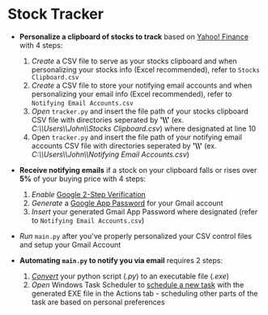 # Stock Tracker

* **Personalize a clipboard of stocks to track** based on [Yahoo! Finance](https://finance.yahoo.com/) with 4 steps:
  1. *Create* a CSV file to serve as your stocks clipboard and when personalizing your stocks info (Excel recommended), refer to `Stocks Clipboard.csv`
  2. *Create* a CSV file to store your notifying email accounts and when personalizing your email info (Excel recommended), refer to `Notifying Email Accounts.csv`
  3. *Open* `tracker.py` and insert the file path of your stocks clipboard CSV file with directories seperated by **'\\\\'**             (ex. *C:\\\\Users\\\\John\\\\Stocks Clipboard.csv*) where designated at line 10
  4. Open `tracker.py` and insert the file path of your notifying email accounts CSV file with directories seperated by **'\\\\'**       (ex. *C:\\\\Users\\\\John\\\\Notifying Email Accounts.csv*) 
  
* **Receive notifying emails** if a stock on your clipboard falls or rises over **5%** of your buying price with 4 steps:
  1. *Enable* [Google 2-Step Verification](https://support.google.com/accounts/answer/185839?co=GENIE.Platform%3DAndroid&hl=en)
  2. *Generate* a [Google App Password](https://support.google.com/accounts/answer/185833?hl=en) for your Gmail account
  3. *Insert* your generated Gmail App Password where designated (refer to `Notifying Email Accounts.csv`)
  
* *Run* `main.py` after you've properly personalized your CSV control files and setup your Gmail Account

* **Automating `main.py` to notify you via email** requires 2 steps:
  1. [*Convert*](https://www.youtube.com/watch?v=UZX5kH72Yx4&list=LLn2A3GlJT_vthodJ8G63-gA&index=3&t=303s) your python script (*.py*) to an executable file (*.exe*)
  2. *Open* Windows Task Scheduler to [schedule a new task](https://windowsreport.com/schedule-tasks-windows-10/) with the generated EXE file in the Actions tab - scheduling other parts of the task are based on personal preferences
